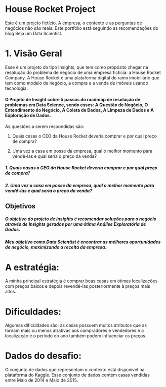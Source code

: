 # House Rocket Project
Este é um projeto fictício. A empresa, o contexto e as perguntas de negócios não são reais.
Este portfólio está seguindo as recomendações do blog Seja um Data Scientist.
# 1. Visão Geral
Esse é um projeto do tipo Insights, que tem como propósito chegar na resolução do problema de negócio de uma empresa fictícia: a House Rocket Company. A House Rocket é uma plataforma digital do ramo imobiliário que tem como modelo de negócio, a compra e a venda de imóveis usando tecnologia. 
#### O Projeto de Insight cobre 5 passos do roadmap de resolução de problemas em Data Science, sendo esses: A Questão de Negócio, O Entendimento do Negócio, A Coleta de Dados, A Limpeza de Dados e A Exploração de Dados.
As questões a serem respondidas são:

1. Quais casas o CEO da House Rocket deveria comprar e por qual preço de compra?

2. Uma vez a casa em posse da empresa, qual o melhor momento para vendê-las e qual seria o preço da venda?


##### 1. Quais casas o CEO da House Rocket deveria comprar e por qual preço de compra?

##### 2. Uma vez a casa em posse da empresa, qual o melhor momento para vendê-las e qual seria o preço da venda?

## Objetivos
##### O objetivo do projeto de Insights é recomendar soluções para o negócio através de Insights gerados por uma ótima Análise Exploratória de Dados.
##### Meu objetivo como Data Scientist é encontrar as melhores oportunidades de negócio, maximizando a receita da empresa.
# A estratégia:
A minha principal estratégia é comprar boas casas em ótimas localizações com preços baixos e depois revendê-las posteriormente à preços mais altos.
# Dificuldades:
Algumas dificuldades são: as casas possuem muitos atributos que as tornam mais ou menos atrativas aos compradores e vendedores e a localização e o período do ano também podem influenciar os preços.
# Dados do desafio:
O conjunto de dados que representam o contexto está disponível na plataforma do Kaggle. Esse conjunto de dados contém casas vendidas entre Maio de 2014 e Maio de 2015. 



